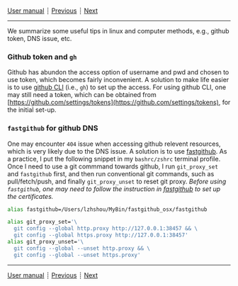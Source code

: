 ###

[User manual](user_manual.md)
┊ [Previous](basic_usage.md)
┊ [Next](paraview_rendering.md)

-------

We summarize some useful tips in linux and computer methods, e.g., github token, DNS issue, etc.

### Github token and  ``gh``

Github has abundon the access option of username and pwd and chosen to use token, which becomes fairly inconvenient. A solution to make life easier is to use [github CLI](https://cli.github.com) (i.e., ``gh``) to set up the access. For using github CLI, one may still need a token, which can be obtained from [https://github.com/settings/tokens](https://github.com/settings/tokens), for the initial set-up.

### ``fastgithub`` for github DNS

One may encounter ``404`` issue when accessing github relevent resources, which is very likely due to the DNS issue. A solution is to use [fastgithub](https://github.com/dotnetcore/FastGithub). As a practice, I put the following snippet in my ``bashrc/zshrc`` terminal profile. Once I need to use a git commmand towards github, I run ``git_proxy_set`` and ``fastgithub`` first, and then run conventional git commands, such as pull/fetch/push, and finally ``git_proxy_unset`` to reset git proxy. *Before using ``fastgithub``, one may need to follow the instruction in [fastgithub](https://github.com/dotnetcore/FastGithub) to set up the certificates.*

```bash
alias fastgithub=/Users/lzhshou/MyBin/fastgithub_osx/fastgithub

alias git_proxy_set='\
  git config --global http.proxy http://127.0.0.1:38457 && \
  git config --global https.proxy http://127.0.0.1:38457'
alias git_proxy_unset='\
  git config --global --unset http.proxy && \
  git config --global --unset https.proxy'
```

-------

[User manual](user_manual.md)
┊ [Previous](basic_usage.md)
┊ [Next](paraview_rendering.md)
